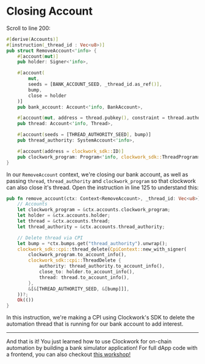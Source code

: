 # Closing Account
Scroll to line 200:

```rs
#[derive(Accounts)]
#[instruction(_thread_id : Vec<u8>)]
pub struct RemoveAccount<'info> {
    #[account(mut)]
    pub holder: Signer<'info>,

    #[account(
        mut,
        seeds = [BANK_ACCOUNT_SEED, _thread_id.as_ref()],
        bump,
        close = holder
    )]
    pub bank_account: Account<'info, BankAccount>,

    #[account(mut, address = thread.pubkey(), constraint = thread.authority.eq(&thread_authority.key()))]
    pub thread: Account<'info, Thread>,

    #[account(seeds = [THREAD_AUTHORITY_SEED], bump)]
    pub thread_authority: SystemAccount<'info>,

    #[account(address = clockwork_sdk::ID)]
    pub clockwork_program: Program<'info, clockwork_sdk::ThreadProgram>,
}
```

In our `RemoveAccount` context, we're closing our bank account, as well as passing `thread`, `thread_authority` and `clockwork_program` so that clockwork can also close it's thread. Open the instruction in line 125 to understand this:

```rs
pub fn remove_account(ctx: Context<RemoveAccount>, _thread_id: Vec<u8>) -> Result<()> {
    // Accounts
    let clockwork_program = &ctx.accounts.clockwork_program;
    let holder = &ctx.accounts.holder;
    let thread = &ctx.accounts.thread;
    let thread_authority = &ctx.accounts.thread_authority;

    // Delete thread via CPI
    let bump = *ctx.bumps.get("thread_authority").unwrap();
    clockwork_sdk::cpi::thread_delete(CpiContext::new_with_signer(
        clockwork_program.to_account_info(),
        clockwork_sdk::cpi::ThreadDelete {
            authority: thread_authority.to_account_info(),
            close_to: holder.to_account_info(),
            thread: thread.to_account_info(),
        },
        &[&[THREAD_AUTHORITY_SEED, &[bump]]],
    ))?;
    Ok(())
}
```
In this instruction, we're making a CPI using Clockwork's SDK to delete the automation thread that is running for our bank account to add interest.

----

And that is it! You just learned how to use Clockwork for on-chain automation by building a bank simulator application!
For full dApp code with a frontend, you can also checkout [this workshop!](https://github.com/GitBolt/solana-bank-workshop)
